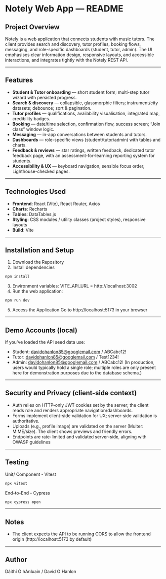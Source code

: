 # Notely Web App — README

## Project Overview

Notely is a web application that connects students with music tutors. The client provides search and discovery, tutor profiles, booking flows, messaging, and role-specific dashboards (student, tutor, admin). The UI emphasises clear information design, responsive layouts, and accessible interactions, and integrates tightly with the Notely REST API.

---

## Features
- **Student & Tutor onboarding** — short student form; multi-step tutor wizard with persisted progress.
- **Search & discovery** — collapsible, glassmorphic filters; instrument/city datasets; debounce; sort & pagination.
- **Tutor profiles** — qualifications, availability visualisation, integrated map, credibility badges.
- **Booking** — date/time selection, confirmation flow, success screen; “Join class” window logic.
- **Messaging** — in-app conversations between students and tutors.
- **Dashboards** — role-specific views (student/tutor/admin) with tables and charts.
- **Feedback & reviews** — star ratings, written feedback, dedicated tutor feedback page, with an assessment-for-learning reporting system for students.
- **Accessibility & UX** — keyboard navigation, sensible focus order, Lighthouse-checked pages.

---

## Technologies Used
- **Frontend**: React (Vite), React Router, Axios
- **Charts**: Recharts 
- **Tables**: DataTables.js
- **Styling**: CSS modules / utility classes (project styles), responsive layouts
- **Build**: Vite

---

## Installation and Setup

1. Download the Repository
2. Install dependencies
```bash 
npm install
```
3.  Environment variables:
VITE_API_URL = http://localhost:3002
4. Run the web application:
```bash 
npm run dev
```
5. Access the Application
Go to http://localhost:5173 in your browser

---

## Demo Accounts (local)

If you've loaded the API seed data use:
- Student: davidohanlon85@googlemail.com / ABCabc12!
- Tutor: davidohanlon85@googlemail.com  / Test1234!
- Admin: davidohanlon85@googlemail.com / ABCabc12!
(In production, users would typically hold a single role; multiple roles are only present here for demonstration purposes due to the database schema.)

---

## Security and Privacy (client-side context)

- Auth relies on HTTP-only JWT cookies set by the server; the client reads role and renders appropriate navigation/dashboards.
- Forms implement client-side validation for UX; server-side validation is authoritative.
- Uploads (e.g., profile image) are validated on the server (Multer: MIME/size). The client shows previews and friendly errors.
- Endpoints are rate-limited and validated server-side, aligning with OWASP guidelines

---

## Testing

Unit/ Component - Vitest
```bash 
npx vitest
```
End-to-End - Cypress
```bash 
npx cypress open
```

---

## Notes

- The client expects the API to be running CORS to allow the frontend origin (http://localhost:5173 by default)

---

## Author

Dáithí Ó hAnluain / David O'Hanlon
